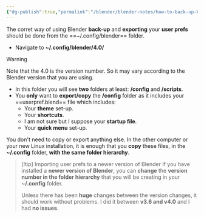 ```yaml
---
{"dg-publish":true,"permalink":"/blender/blender-notes/how-to-back-up-blender-config-files/","noteIcon":""}
---
```


The corret way of using Blender **back-up** and **exporting** your **user prefs** should be done from the ==~/.config/blender== folder.

- Navigate to **~/.config/blender/4.0/**
> [!warning] 
> Note that the 4.0 is the version number. So it may vary according to the Blender version that you are using.

- In this folder you will see **two** folders at least: **/config** and **/scripts**.
- You **only** want to **export/copy** the **/config** folder as it includes your ==userpref.blend== file which includes:
	- Your **theme** set-up.
	- Your **shortcuts**.
	- I am not sure but I suppose your **startup file**.
	- Your **quick menu** set-up.

You don't need to copy or export anything else. In the other computer or your new Linux installation, it is enough that you **copy** these files, in the **~/.config** folder, **with the same folder hierarchy**. 

> [!tip] Importing user prefs to a newer version of Blender
> If you have installed a **newer version of Blender**, you can **change** the **version number in the folder hierarchy** that you will be creating in your **~/.config** folder. 
> 
> Unless there has been **huge** changes between the version changes, it should work without problems. I did it between **v3.6 and v4.0** and I had **no issues**.